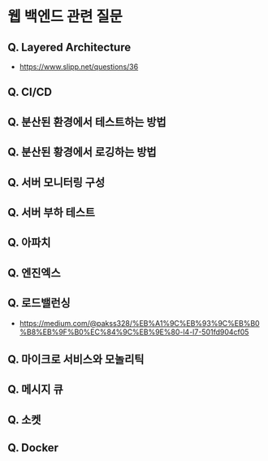 # 웹 백엔드 관련 질문

## Q. Layered Architecture
 - <https://www.slipp.net/questions/36>


## Q. CI/CD


## Q. 분산된 환경에서 테스트하는 방법


## Q. 분산된 황경에서 로깅하는 방법


## Q. 서버 모니터링 구성


## Q. 서버 부하 테스트


## Q. 아파치


## Q. 엔진엑스


## Q. 로드밸런싱
- <https://medium.com/@pakss328/%EB%A1%9C%EB%93%9C%EB%B0%B8%EB%9F%B0%EC%84%9C%EB%9E%80-l4-l7-501fd904cf05>


## Q. 마이크로 서비스와 모놀리틱


## Q. 메시지 큐


## Q. 소켓


## Q. Docker